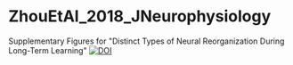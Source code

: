 # ZhouEtAl_2018_JNeurophysiology
Supplementary Figures for "Distinct Types of Neural Reorganization During Long-Term Learning"
[![DOI](https://zenodo.org/badge/DOI/10.5281/zenodo.2438373.svg)](https://doi.org/10.5281/zenodo.2438373)
